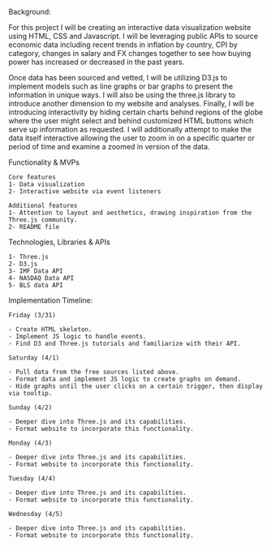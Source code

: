 Background:

For this project I will be creating an interactive data visualization website using HTML, CSS and Javascript. I will be leveraging public APIs to source economic data including recent trends in inflation by country, CPI by category, changes in salary and FX changes together to see how buying power has increased or decreased in the past years. 

Once data has been sourced and vetted, I will be utilizing D3.js to implement models such as line graphs or bar graphs to present the information in unique ways. I will also be using the three.js library to introduce another dimension to my website and analyses. Finally, I will be introducing interactivity by hiding certain charts behind regions of the globe where the user might select and behind customized HTML buttons which serve up information as requested. I will additionally attempt to make the data itself interactive allowing the user to zoom in on a specific quarter or period of time and examine a zoomed in version of the data.

Functionality & MVPs

    Core features
    1- Data visualization
    2- Interactive website via event listeners

    Additional features
    1- Attention to layout and aesthetics, drawing inspiration from the Three.js community.
    2- README file

Technologies, Libraries & APIs
    
    1- Three.js
    2- D3.js
    3- IMF Data API
    4- NASDAQ Data API
    5- BLS data API

Implementation Timeline:

    Friday (3/31) 

    - Create HTML skeleton.
    - Implement JS logic to handle events.
    - Find D3 and Three.js tutorials and familiarize with their API.
    
    Saturday (4/1)

    - Pull data from the free sources listed above.
    - Format data and implement JS logic to create graphs on demand.
    - Hide graphs until the user clicks on a certain trigger, then display via tooltip.

    Sunday (4/2)

    - Deeper dive into Three.js and its capabilities.
    - Format website to incorporate this functionality.

    Monday (4/3)

    - Deeper dive into Three.js and its capabilities.
    - Format website to incorporate this functionality.

    Tuesday (4/4)

    - Deeper dive into Three.js and its capabilities.
    - Format website to incorporate this functionality.

    Wednesday (4/5)

    - Deeper dive into Three.js and its capabilities.
    - Format website to incorporate this functionality.